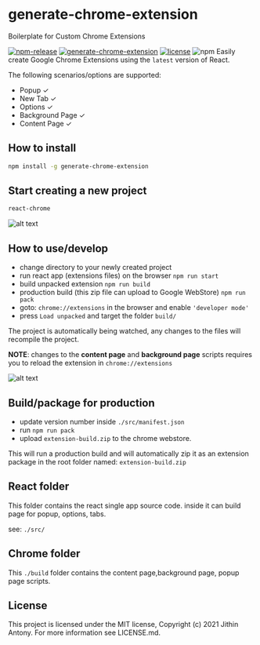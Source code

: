 # generate-chrome-extension
Boilerplate for Custom Chrome Extensions

[![npm-release](https://img.shields.io/npm/v/generate-chrome-extension.svg?label=npm)](https://www.npmjs.com/package/generate-chrome-extension)
[![generate-chrome-extension](https://github.com/JithinAntony4/generate-chrome-extension/workflows/generate-chrome-extension/badge.svg?branch=master)](https://github.com/generate-chrome-extension)
[![license](https://img.shields.io/npm/l/generate-chrome-extension)](https://github.com/JithinAntony4/generate-chrome-extension/blob/master/LICENSE)
![npm](https://img.shields.io/npm/dw/generate-chrome-extension)
Easily create Google Chrome Extensions using the `latest` version of React.

The following scenarios/options are supported:

- Popup &#10003;
- New Tab &#10003;
- Options &#10003;
- Background Page &#10003;
- Content Page &#10003;

## How to install

```bash
npm install -g generate-chrome-extension
```

## Start creating a new project

```bash
react-chrome
```

![alt text](https://snipboard.io/v4VHAx.jpg 'react-chrome CLI')

## How to use/develop

- change directory to your newly created project
- run react app (extensions files) on the browser `npm run start`
- build unpacked extension `npm run build`
- production build (this zip file can upload to Google WebStore) `npm run pack`
- goto: `chrome://extensions` in the browser and enable `'developer mode'`
- press `Load unpacked` and target the folder `build/`

The project is automatically being watched, any changes to the files will recompile the project.

**NOTE**: changes to the **content page** and **background page** scripts requires you to reload the extension in `chrome://extensions`

![alt text](https://snipboard.io/1W2m0H.jpg 'React Chrome Popup')

## Build/package for production

- update version number inside `./src/manifest.json`
- run `npm run pack`
- upload `extension-build.zip` to the chrome webstore.

This will run a production build and will automatically zip it as an extension package in the root folder named: `extension-build.zip`

## React folder

This folder contains the react single app source code.
inside it can build page for popup, options, tabs.

see: `./src/`

## Chrome folder

This `./build` folder contains the content page,background page, popup page scripts.

## License
This project is licensed under the MIT license, Copyright (c) 2021 Jithin Antony. For more information see LICENSE.md.
